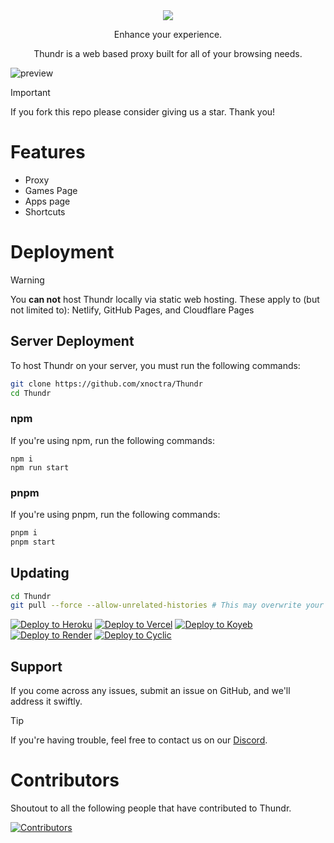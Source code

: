 <div align="center">
  <img src="https://i.ibb.co/dspWJqwc/image-29.png" />
  <p>Enhance your experience.</p>
  <p>Thundr is a web based proxy built for all of your browsing needs.</p>
</div>

![preview](https://i.ibb.co/xtNW3r2s/Screenshot-2025-03-28-10-37-09-AM.png)

> [!IMPORTANT]
> If you fork this repo please consider giving us a star. Thank you!

# Features
- Proxy
- Games Page
- Apps page
- Shortcuts

# Deployment
> [!WARNING]
> You __**can not**__ host Thundr locally via static web hosting.
> These apply to (but not limited to): Netlify, GitHub Pages, and Cloudflare Pages

## Server Deployment
To host Thundr on your server, you must run the following commands:

```bash
git clone https://github.com/xnoctra/Thundr
cd Thundr
```

### npm
If you're using npm, run the following commands:
```
npm i
npm run start
```

### pnpm
If you're using pnpm, run the following commands:
```bash
pnpm i
pnpm start
```

## Updating

```bash
cd Thundr
git pull --force --allow-unrelated-histories # This may overwrite your local changes 
```

[![Deploy to Heroku](https://binbashbanana.github.io/deploy-buttons/buttons/remade/heroku.svg)](https://heroku.com/deploy/?template=https://github.com/xnoctra/thundr)
[![Deploy to Vercel](https://binbashbanana.github.io/deploy-buttons/buttons/remade/vercel.svg)](https://vercel.com/new/clone?repository-url=https://github.com/xnoctra/thundr)
[![Deploy to Koyeb](https://binbashbanana.github.io/deploy-buttons/buttons/remade/koyeb.svg)](https://app.koyeb.com/deploy?type=git&repository=github.com/xnoctra/thundr)
[![Deploy to Render](https://binbashbanana.github.io/deploy-buttons/buttons/remade/render.svg)](https://render.com/deploy?repo=https://github.com/xnoctra/thundr)
[![Deploy to Cyclic](https://binbashbanana.github.io/deploy-buttons/buttons/remade/cyclic.svg)](https://app.cyclic.sh/api/app/deploy/xnoctra/thundr)

## Support
If you come across any issues, submit an issue on GitHub, and we'll address it swiftly. 

> [!TIP]
> If you're having trouble, feel free to contact us on our [Discord](https://discord.gg/5hETqnGc3e).

# Contributors
Shoutout to all the following people that have contributed to Thundr.

[![Contributors](https://contrib.rocks/image?repo=xnoctra/thundr)](https://github.com/xnoctra/thundr/graphs/contributors)
